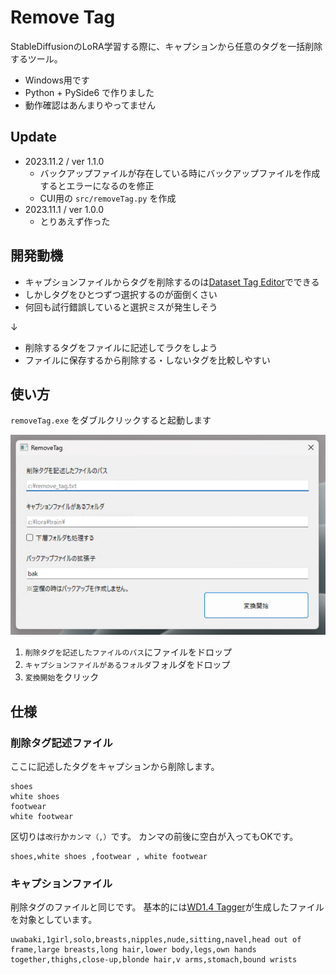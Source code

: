 # Remove Tag

StableDiffusionのLoRA学習する際に、キャプションから任意のタグを一括削除するツール。

- Windows用です
- Python + PySide6 で作りました
- 動作確認はあんまりやってません


## Update

- 2023.11.2 / ver 1.1.0
  - バックアップファイルが存在している時にバックアップファイルを作成するとエラーになるのを修正
  - CUI用の `src/removeTag.py` を作成
- 2023.11.1 / ver 1.0.0
  - とりあえず作った


## 開発動機
- キャプションファイルからタグを削除するのは[Dataset Tag Editor](https://github.com/toshiaki1729/stable-diffusion-webui-dataset-tag-editor)でできる
- しかしタグをひとつずつ選択するのが面倒くさい
- 何回も試行錯誤していると選択ミスが発生しそう

↓

- 削除するタグをファイルに記述してラクをしよう
- ファイルに保存するから削除する・しないタグを比較しやすい

## 使い方

`removeTag.exe` をダブルクリックすると起動します

![removeTag起動画面](img/ss_01.png)

1. `削除タグを記述したファイルのパス`にファイルをドロップ
2. `キャプションファイルがあるフォルダ`フォルダをドロップ
3. `変換開始`をクリック

## 仕様

### 削除タグ記述ファイル
ここに記述したタグをキャプションから削除します。
```
shoes
white shoes
footwear
white footwear
```
区切りは`改行`か`カンマ（,）`です。
カンマの前後に空白が入ってもOKです。
```
shoes,white shoes ,footwear , white footwear
```

### キャプションファイル
削除タグのファイルと同じです。
基本的には[WD1.4 Tagger](https://github.com/picobyte/stable-diffusion-webui-wd14-tagger)が生成したファイルを対象としています。
```
uwabaki,1girl,solo,breasts,nipples,nude,sitting,navel,head out of frame,large breasts,long hair,lower body,legs,own hands together,thighs,close-up,blonde hair,v arms,stomach,bound wrists
```